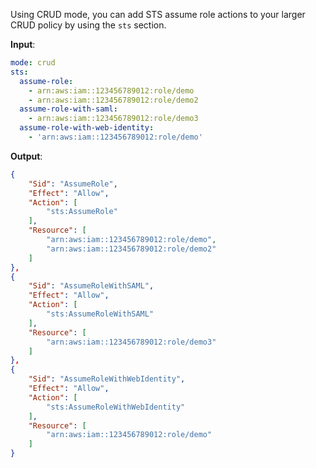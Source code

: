 
Using CRUD mode, you can add STS assume role actions to your larger CRUD policy by using the `sts` section.

**Input**:

```yaml
mode: crud
sts:
  assume-role:
    - arn:aws:iam::123456789012:role/demo
    - arn:aws:iam::123456789012:role/demo2
  assume-role-with-saml:
    - arn:aws:iam::123456789012:role/demo3
  assume-role-with-web-identity:
    - 'arn:aws:iam::123456789012:role/demo'
```

**Output**:

```json
{
    "Sid": "AssumeRole",
    "Effect": "Allow",
    "Action": [
        "sts:AssumeRole"
    ],
    "Resource": [
        "arn:aws:iam::123456789012:role/demo",
        "arn:aws:iam::123456789012:role/demo2"
    ]
},
{
    "Sid": "AssumeRoleWithSAML",
    "Effect": "Allow",
    "Action": [
        "sts:AssumeRoleWithSAML"
    ],
    "Resource": [
        "arn:aws:iam::123456789012:role/demo3"
    ]
},
{
    "Sid": "AssumeRoleWithWebIdentity",
    "Effect": "Allow",
    "Action": [
        "sts:AssumeRoleWithWebIdentity"
    ],
    "Resource": [
        "arn:aws:iam::123456789012:role/demo"
    ]
}
```
